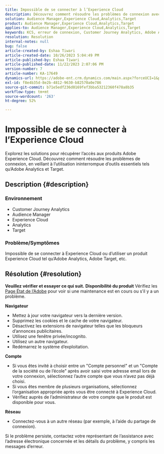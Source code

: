 ```yaml
---
title: Impossible de se connecter à l’Experience Cloud
description: Découvrez comment résoudre les problèmes de connexion avec les produits Adobe Experience Cloud tels qu’Analytics et Target.
solution: Audience Manager,Experience Cloud,Analytics,Target
product: Audience Manager,Experience Cloud,Analytics,Target
applies-to: Audience Manager,Experience Cloud,Analytics,Target
keywords: KCS, erreur de connexion, Customer Journey Analytics, Adobe Analytics, Experience Cloud
resolution: Resolution
internal-notes: null
bug: false
article-created-by: Eshaa Tiwari
article-created-date: 10/26/2023 5:04:49 PM
article-published-by: Eshaa Tiwari
article-published-date: 11/22/2023 2:07:06 PM
version-number: 7
article-number: KA-17649
dynamics-url: https://adobe-ent.crm.dynamics.com/main.aspx?forceUCI=1&pagetype=entityrecord&etn=knowledgearticle&id=a263c2c3-2174-ee11-9ae7-6045bd0063aa
exl-id: f8e4b35d-8e2b-4812-9630-b82570a0e786
source-git-commit: b71e5edf236d0169fef3bba53212360f478a8b35
workflow-type: tm+mt
source-wordcount: '263'
ht-degree: 52%

---
```


# Impossible de se connecter à l’Experience Cloud


Explorez les solutions pour récupérer l’accès aux produits Adobe Experience Cloud. Découvrez comment résoudre les problèmes de connexion, en veillant à l’utilisation ininterrompue d’outils essentiels tels qu’Adobe Analytics et Target.

## Description {#description}


### <b>Environnement</b>

- Customer Journey Analytics
- Audience Manager
- Experience Cloud
- Analytics
- Target


### <b>Problème/Symptômes</b>

Impossible de se connecter à Experience Cloud ou d’utiliser un produit Experience Cloud tel qu’Adobe Analytics, Adobe Target, etc.


## Résolution {#resolution}

<b>Veuillez vérifier et essayer ce qui suit.</b>
<b>Disponibilité du produit</b>
Vérifiez les [Page État de l’Adobe](https://status.adobe.com/fr) pour voir si une maintenance est en cours ou s’il y a un problème.

<b>Navigateur</b>

- Mettez à jour votre navigateur vers la dernière version.
- Supprimez les cookies et le cache de votre navigateur.
- Désactivez les extensions de navigateur telles que les bloqueurs d’annonces publicitaires.
- Utilisez une fenêtre privée/incognito.
- Utilisez un autre navigateur.
- Redémarrez le système d’exploitation.


<b>Compte</b>

- Si vous êtes invité à choisir entre un &quot;Compte personnel&quot; et un &quot;Compte de la société ou de l’école&quot; après avoir saisi votre adresse email lors de votre connexion, sélectionnez l’autre compte que vous n’avez pas déjà choisi.
- Si vous êtes membre de plusieurs organisations, sélectionnez l’organisation appropriée après vous être connecté à Experience Cloud.
- Vérifiez auprès de l’administrateur de votre compte que le produit est disponible pour vous.


<b>Réseau</b>

- Connectez-vous à un autre réseau (par exemple, à l’aide du partage de connexion).


Si le problème persiste, contactez votre représentant de l’assistance avec l’adresse électronique concernée et les détails du problème, y compris les messages d’erreur.
